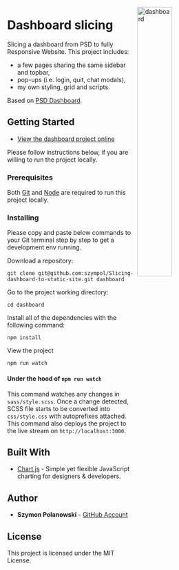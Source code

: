 [<img src="https://github.com/szympol/solo-project-1/blob/master/images/dashboard.JPG?raw=true" align="right" alt="dashboard" width="40%">](https://github.com/szympol/solo-project-1/blob/master/images/dashboard.JPG)

# Dashboard slicing

Slicing a dashboard from PSD to fully Responsive Website. This project includes:

- a few pages sharing the same sidebar and topbar,
- pop-ups (i.e. login, quit, chat modals),
- my own styling, grid and scripts.

Based on [PSD Dashboard](https://github.com/szympol/solo-project-1/blob/master/images/dashboard.psd).

## Getting Started

- [View the dashboard project online](https://szympol.github.io/solo-project-1/)

Please follow instructions below, if you are willing to run the project locally.

### Prerequisites

Both [Git](https://git-scm.com/downloads) and [Node](https://nodejs.org/en/download/) are required to run this project locally.

### Installing

Please copy and paste below commands to your Git terminal step by step to get a development env running.

Download a repository:

```node
git clone git@github.com:szympol/Slicing-dashboard-to-static-site.git dashboard
```

Go to the project working directory:

```node
cd dashboard
```

Install all of the dependencies with the following command:

```node
npm install
```

View the project

```node
npm run watch
```

#### Under the hood of `npm run watch`

This command watches any changes in `sass/style.scss`. Once a change detected, SCSS file starts to be converted into `css/style.css` with autoprefixes attached. This command also deploys the project to the live stream on `http://localhost:3000`.

## Built With

- [Chart.js](https://www.chartjs.org/) - Simple yet flexible JavaScript charting for designers & developers.

## Author

- **Szymon Polanowski** - [GitHub Account](https://github.com/szympol)

## License

This project is licensed under the MIT License.
